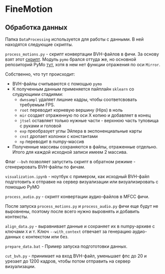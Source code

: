 # FineMotion
## Обработка данных
Папка `DataProcessing` используется для работы с данными. В ней находятся следующие скрипты.
 
`process_motions.py` - скрипт конвертации BVH-файлов в фичи. За основу взят этот [скрипт](https://github.com/GestureGeneration/Speech_driven_gesture_generation_with_autoencoder/blob/GENEA_2020/data_processing/bvh2features.py).
Модуль `pymo` брался оттуда же, но основной репозиторий PyMo [тут](https://github.com/omimo/PyMO),
хотя в нем нет функции отражения по оси `Mirror`.

Собственно, что тут происходит:
- BVH-файлы считываются с помощью `pymo`
- К полученным данным применяется пайплайн `sklearn` со слудующими стадиями:
    - `dwnsampl` удаляет лишние кадры, чтобы соответсвовать требуемым FPS.
    - `root` переводит корневую вершину (Hips) в ноль
    - `mir` создает отраженную по оси X копию и добавляет в конец
    - `jtsel` оставляет только нужные части - верхнюю часть туловища с руками и головой
    - `exp` преобразует углы Эйлера в экспоненциальные карты
    - `cnst` дропает колонки с константами
    - `np` переводит в numpy-массив
- Полученные массивы сохраняются в файлы, отраженные отдельно. Итого для каждой исходной записи имеем 2 массива.

Флаг `--bvh` позволяет запустить скрипт в обратном режиме - сгенерировать BVH-файлы по фичам.

`visualization.ipynb` - ноутбук с примером, как исходный BVH-файл подготовить к отправке на сервер визуализации 
или визуализировать с помощью PyMO

`process_audio.py` - скрипт конвертации аудио-файлов в MFCC фичи.

После запуска `process_motions.py` и `process_audio.py` фичи еще будут не выровнены, 
поэтому после всего нужно выровнять и добавить контексты.

`align_data.py` - выравнивает данные и сохраняет их в numpy-архиве с ключами `X` и `Y`. Ключ `--with_context` отвечает
за генерацию аудио-данных с контекстом или без.
 
`prepare_data.bat` - Пример запуска подгототовки данных.

`cut_bvh.py` - принимает на вход BVH-файл, уменьшает фпс до 20 и урезает до 1200 кадров, чтобы потом отправить на 
сервер визуализации.